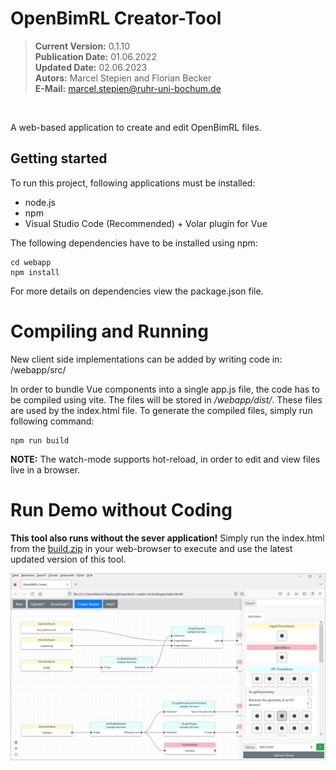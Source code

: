 # OpenBimRL Creator-Tool

> **Current Version:** 0.1.10 <br>
> **Publication Date:** 01.06.2022 <br>
> **Updated Date:** 02.06.2023 <br>
> **Autors:** Marcel Stepien and Florian Becker <br>
> **E-Mail:** marcel.stepien@ruhr-uni-bochum.de
<br>


A web-based application to create and edit OpenBimRL files. 

## Getting started

To run this project, following applications must be installed:

- node.js
- npm
- Visual Studio Code (Recommended) + Volar plugin for Vue


The following dependencies have to be installed using npm:


```shell
cd webapp
npm install
```

For more details on dependencies view the package.json file.

# Compiling and Running

New client side implementations can be added by writing code in: /webapp/src/

In order to bundle Vue components into a single app.js file, the code has to be compiled using vite. The files will be stored in */webapp/dist/*. These files are used by the index.html file. To generate the compiled files, simply run following command:

```shell
npm run build
```

**NOTE:** The watch-mode supports hot-reload, in order to edit and view files live in a browser. 


# Run Demo without Coding

**This tool also runs without the sever application!** Simply run the index.html from the [build.zip](https://github.com/FlorianB-DE/OpenBimRL-CreatorTool/releases/latest/download/build.zip) in your web-browser to execute and use the latest updated version of this tool.

![OpenBimRL-Creator-Tool demo](images/app-demo.png "Demo")